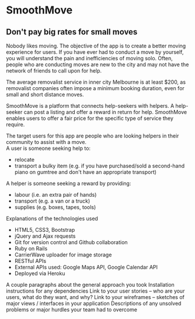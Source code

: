 # SmoothMove

## Don't pay big rates for small moves  

Nobody likes moving. The objective of the app is to create a better moving experience for users. If you have ever had to conduct a move by yourself, you will understand the pain and inefficiencies of moving solo. Often, people who are conducting moves are new to the city and may not have the network of friends to call upon for help. 

The average removalist service in inner city Melbourne is at least $200, as removalist companies often impose a minimum booking duration, even for small and short distance moves. 

SmoothMove is a platform that connects help-seekers with helpers. A help-seeker can post a listing and offer a reward in return for help. SmoothMove enables users to offer a fair price for the specific type of service they require.  

The target users for this app are people who are looking helpers in their community to assist with a move.   
A user is someone seeking help to:
- relocate
- transport a bulky item (e.g. if you have purchased/sold a second-hand piano on gumtree and don't have an appropriate transport)

A helper is someone seeking a reward by providing:  
- labour (i.e. an extra pair of hands)
- transport (e.g. a van or a truck)
- supplies (e.g. boxes, tapes, tools)

Explanations of the technologies used  
- HTML5, CSS3, Bootstrap
- jQuery and Ajax requests
- Git for version control and Github collaboration
- Ruby on Rails
- CarrierWave uploader for image storage
- RESTful APIs
- External APIs used: Google Maps API, Google Calendar API
- Deployed via Heroku

A couple paragraphs about the general approach you took
Installation instructions for any dependencies
Link to your user stories – who are your users, what do they want, and why?
Link to your wireframes – sketches of major views / interfaces in your application
Descriptions of any unsolved problems or major hurdles your team had to overcome
